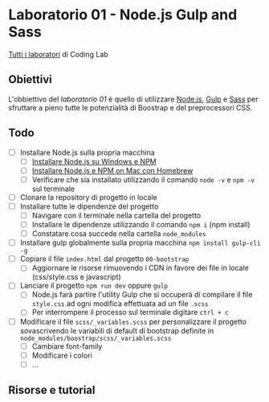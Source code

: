 # Laboratorio 01 - Node.js Gulp and Sass
[Tutti i laboratori](https://github.com/Mekit/coding-lab) di Coding Lab

## Obiettivi

L'obbiettivo del *laboratorio 01* è quello di utilizzare [Node.js](https://nodejs.org/it/), [Gulp](https://gulpjs.com/) e [Sass](https://sass-lang.com/) per sfruttare a pieno tutte le potenzialità di Boostrap e del preprocessori CSS.

## Todo

- [ ] Installare Node.js sulla propria macchina
	- [ ] [Installare Node.js su Windows e NPM](https://phoenixnap.com/kb/install-node-js-npm-on-windows)
	- [ ] [Installare Node.js e NPM on Mac con Homebrew](https://medium.com/@hayasnc/how-to-install-nodejs-and-npm-on-mac-using-homebrew-b33780287d8f)
	- [ ] Verificare che sia installato utilizzando il comando `node -v` e `npm -v` sul terminale
- [ ] Clonare la repository di progetto in locale
- [ ] Installare tutte le dipendenze del progetto
  - [ ] Navigare con il terminale nella cartella del progetto
  - [ ] Installare le dipendenze utilizzando il comando `npm i` (npm install)
  - [ ] Constatare cosa succede nella cartella `node_modules`
- [ ] Installare gulp globalmente sulla propria macchina `npm install gulp-cli -g`
- [ ] Copiare il file `index.html` dal progetto `00-bootstrap`
	- [ ] Aggiornare le risorse rimuovendo i CDN in favore dei file in locale (css/style.css e javascript)
- [ ] Lanciare il progetto `npm run dev` oppure `gulp`
  - [ ] Node.js farà partire l'utility Gulp che si occuperà di compilare il file `style.css` ad ogni modifica effettuata ad un file `.scss`
  - [ ] Per interrompere il processo sul terminale digitare `ctrl + c`
- [ ] Modificare il file `scss/_variables.scss` per personalizzare il progetto sovascrivendo le variabili di default di bootstrap definite in `node_modules/boostrap/scss/_variables.scss`
  - [ ] Cambiare font-family
  - [ ] Modificare i colori
  - [ ] ...

## Risorse e tutorial

